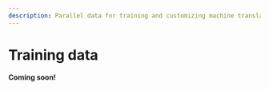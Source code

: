 ```yaml
---
description: Parallel data for training and customizing machine translation
---
```


# Training data

**Coming soon!**

